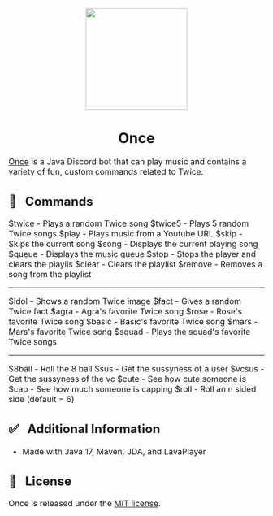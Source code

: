 <p align="center"><img src="https://i.imgur.com/ZyLyR01.png" width="200" height="200"/></p>

<h1 align="center">Once</h1>

<font size="3"><a href="https://github.com/Aeonss/Once/releases/latest/">Once</a> is a Java Discord bot that can play music
and contains a variety of fun, custom commands related to Twice.</font>


<font size="3">

## 🚀 &nbsp; Commands
$twice - Plays a random Twice song
$twice5 - Plays 5 random Twice songs
$play - Plays music from a Youtube URL
$skip - Skips the current song
$song - Displays the current playing song
$queue - Displays the music queue
$stop - Stops the player and clears the playlis
$clear - Clears the playlist
$remove - Removes a song from the playlist

---------------------------------

$idol - Shows a random Twice image
$fact - Gives a random Twice fact
$agra - Agra's favorite Twice song
$rose - Rose's favorite Twice song
$basic - Basic's favorite Twice song
$mars - Mars's favorite Twice song
$squad - Plays the squad's favorite Twice songs

---------------------------------
$8ball - Roll the 8 ball
$sus - Get the sussyness of a user
$vcsus - Get the sussyness of the vc
$cute - See how cute someone is
$cap - See how much someone is capping
$roll - Roll an n sided side (default = 6)

## ✅ &nbsp; Additional Information
* Made with Java 17, Maven, JDA, and LavaPlayer

## 📘 &nbsp; License
Once is released under the [MIT license](https://github.com/Aeonss/Once/blob/master/LICENSE.md).

</font>